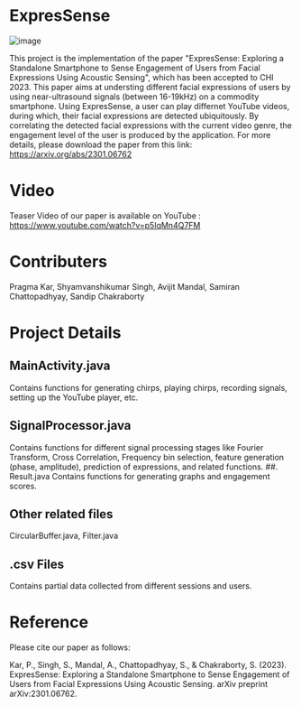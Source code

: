 # ExpresSense
![image](https://user-images.githubusercontent.com/62499670/216283554-27c2c0d4-d492-4735-abd6-df44dfe0a47d.png)

This project is the implementation of the paper "ExpresSense: Exploring a Standalone Smartphone to Sense Engagement of Users from Facial Expressions Using Acoustic Sensing", which has been accepted to CHI 2023.
This paper aims at understing different facial expressions of users by using near-ultrasound signals (between 16-19kHz) on a commodity smartphone. Using ExpresSense, a user can play differnet YouTube videos, during which, their facial expressions are detected ubiquitously. 
By correlating the detected facial expressions with the current video genre, the engagement level of the user is produced by the application. 
For more details, please download the paper from this link: https://arxiv.org/abs/2301.06762

# Video
Teaser Video of our paper is available on YouTube : https://www.youtube.com/watch?v=p5IqMn4Q7FM

# Contributers
Pragma Kar, Shyamvanshikumar Singh, Avijit Mandal, Samiran Chattopadhyay, Sandip Chakraborty

# Project Details
## MainActivity.java 
Contains functions for generating chirps, playing chirps, recording signals, setting up the YouTube player, etc.
## SignalProcessor.java
Contains functions for different signal processing stages like Fourier Transform, Cross Correlation, Frequency bin selection, feature generation (phase, amplitude), prediction of expressions,  and related functions.
##. Result.java
Contains functions for generating graphs and engagement scores.
## Other related files 
CircularBuffer.java, Filter.java
## .csv Files
Contains partial data collected from different sessions and users. 

# Reference
Please cite our paper as follows:

Kar, P., Singh, S., Mandal, A., Chattopadhyay, S., & Chakraborty, S. (2023). ExpresSense: Exploring a Standalone Smartphone to Sense Engagement of Users from Facial Expressions Using Acoustic Sensing. arXiv preprint arXiv:2301.06762.



